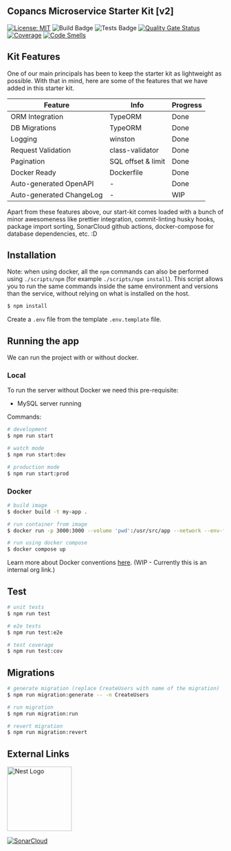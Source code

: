 ## Copancs Microservice Starter Kit [v2]

[![License: MIT](https://img.shields.io/badge/License-MIT-green.svg)](https://opensource.org/licenses/MIT)
![Build Badge](https://github.com/monstar-lab-oss/nestjs-starter-rest-api/workflows/build/badge.svg)
![Tests Badge](https://github.com/monstar-lab-oss/nestjs-starter-rest-api/workflows/tests/badge.svg)
[![Quality Gate Status](https://sonarcloud.io/api/project_badges/measure?project=monstar-lab-oss_nestjs-starter-rest-api&metric=alert_status)](https://sonarcloud.io/dashboard?id=monstar-lab-oss_nestjs-starter-rest-api)
[![Coverage](https://sonarcloud.io/api/project_badges/measure?project=monstar-lab-oss_nestjs-starter-rest-api&metric=coverage)](https://sonarcloud.io/dashboard?id=monstar-lab-oss_nestjs-starter-rest-api)
[![Code Smells](https://sonarcloud.io/api/project_badges/measure?project=monstar-lab-oss_nestjs-starter-rest-api&metric=code_smells)](https://sonarcloud.io/dashboard?id=monstar-lab-oss_nestjs-starter-rest-api)

## Kit Features

One of our main principals has been to keep the starter kit as lightweight as possible. With that in mind, here are some of the features that we have added in this starter kit.

| Feature                  | Info               | Progress |
|--------------------------|--------------------|----------|
| ORM Integration          | TypeORM            | Done     |
| DB Migrations            | TypeORM            | Done     |
| Logging                  | winston            | Done     |
| Request Validation       | class-validator    | Done     |
| Pagination               | SQL offset & limit | Done     |
| Docker Ready             | Dockerfile         | Done     |
| Auto-generated OpenAPI   | -                  | Done     |
| Auto-generated ChangeLog | -                  | WIP      |

Apart from these features above, our start-kit comes loaded with a bunch of minor awesomeness like prettier integration, commit-linting husky hooks, package import sorting, SonarCloud github actions, docker-compose for database dependencies, etc. :D

## Installation

Note: when using docker, all the `npm` commands can also be performed using `./scripts/npm` (for example `./scripts/npm install`).
This script allows you to run the same commands inside the same environment and versions than the service, without relying on what is installed on the host.

```bash
$ npm install
```

Create a `.env` file from the template `.env.template` file.
## Running the app

We can run the project with or without docker.

### Local

To run the server without Docker we need this pre-requisite:

- MySQL server running

Commands:

```bash
# development
$ npm run start

# watch mode
$ npm run start:dev

# production mode
$ npm run start:prod
```

### Docker

```bash
# build image
$ docker build -t my-app .

# run container from image
$ docker run -p 3000:3000 --volume 'pwd':/usr/src/app --network --env-file .env my-app

# run using docker compose
$ docker compose up
```

Learn more about Docker conventions [here](https://github.com/monstar-lab-group/nodejs-backend/blob/master/architecture/docker-ready.md). (WIP - Currently this is an internal org link.)

## Test

```bash
# unit tests
$ npm run test

# e2e tests
$ npm run test:e2e

# test coverage
$ npm run test:cov
```

## Migrations

```bash
# generate migration (replace CreateUsers with name of the migration)
$ npm run migration:generate -- -n CreateUsers

# run migration
$ npm run migration:run

# revert migration
$ npm run migration:revert
```
## External Links

<a href="http://nestjs.com/" target="blank"><img src="https://nestjs.com/img/logo.svg" width="150" alt="Nest Logo" /></a>

[![SonarCloud](https://sonarcloud.io/images/project_badges/sonarcloud-white.svg)](https://sonarcloud.io/dashboard?id=monstar-lab-oss_nestjs-starter-rest-api)
